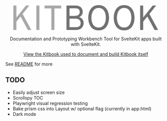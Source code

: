 <p align="center">
<img src="static/kitbook.svg" height="80">
</p>

<p align="center">
Documentation and Prototyping Workbench Tool for SvelteKit apps built with SvelteKit.
<p>

<p align="center">
 <a href="https://kitbook.vercel.app/">View the Kitbook used to document and build Kitbook itself</a>
</p>

See [README](../../README.md) for more

## TODO

- Easily adjust screen size
- Scrollspy TOC
- Playwright visual regression testing
- Bake prism css into Layout w/ optional flag (currently in app.html)
- Dark mode